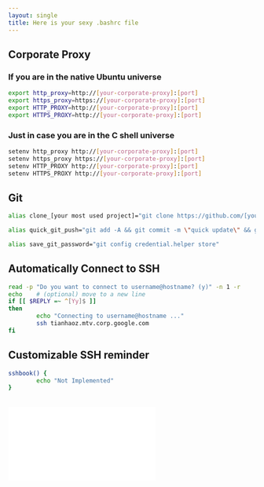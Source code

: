 ```yaml
---
layout: single
title: Here is your sexy .bashrc file
---
```


## Corporate Proxy

### If you are in the native Ubuntu universe
```bash
export http_proxy=http://[your-corporate-proxy]:[port]
export https_proxy=https://[your-corporate-proxy]:[port]
export HTTP_PROXY=http://[your-corporate-proxy]:[port]
export HTTPS_PROXY=http://[your-corporate-proxy]:[port]
```

### Just in case you are in the C shell universe
```bash
setenv http_proxy http://[your-corporate-proxy]:[port]
setenv https_proxy https://[your-corporate-proxy]:[port]
setenv HTTP_PROXY http://[your-corporate-proxy]:[port]
setenv HTTPS_PROXY http://[your-corporate-proxy]:[port]
```

## Git

```bash
alias clone_[your most used project]="git clone https://github.com/[your username]/[repository name]"

alias quick_git_push="git add -A && git commit -m \"quick update\" && git push"

alias save_git_password="git config credential.helper store"
```

## Automatically Connect to SSH

```bash
read -p "Do you want to connect to username@hostname? (y)" -n 1 -r
echo    # (optional) move to a new line
if [[ $REPLY =~ ^[Yy]$ ]]
then
        echo "Connecting to username@hostname ..."
        ssh tianhaoz.mtv.corp.google.com
fi
```

## Customizable SSH reminder

```bash
sshbook() {
        echo "Not Implemented"
}
```

<br/>

<iframe data-aa="1180220" src="//acceptable.a-ads.com/1180220" scrolling="no" style="border:0px; padding:0; overflow:hidden" allowtransparency="true"></iframe>
